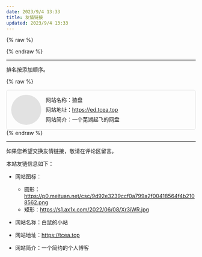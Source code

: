 ```yaml
---
date: 2023/9/4 13:33
title: 友情链接
updated: 2023/9/4 13:33
---
```

{% raw %}

<style type="text/css">
.article .content {
overflow-x: hidden;
}
.friends {
display: flex;
align-items: stretch;
justify-content: space-between;
flex-wrap: wrap;
margin: -6px;
}
.friends .friend {
margin: 6px;
min-width: 350px;
flex: 1;
display: flex;
align-items: center;
justify-content: center;
border-radius: 5px;
border: 1px solid #e2e2e2;
}
.night .friends .friend {
border-color: #434a56;
}
.friends .friend .friend-avatar {
flex-shrink: 0;
margin: 12px;
width: 80px;
height: 80px;
border-radius: 40px;
background-color: #e2e2e2;
background-size: cover;
background-position: center;
font-size: 32px;
line-height: 80px;
text-align: center;
}
.friends .friend .friend-detail {
flex: 1;
display: flex;
flex-direction: column;
margin-top: 12px;
margin-right: 12px;
margin-bottom: 12px;
line-height: 26px;
}
</style>

{% endraw %}

---

排名按添加顺序。

{% raw %}

<div class="friends">

<div class="friend">
    <div class="friend-avatar" style="background-image: url('https://m.360buyimg.com/babel/jfs/t1/31239/1/19758/11491/63ad3be0Fd3971f0b/39e9c066972aae95.png')"></div>
    <div class="friend-detail">
      <div>网站名称：猹盘 </div>
      <div>网站地址：<a target="_blank" href="https://ed.tcea.top">https://ed.tcea.top</a></div>
      <div>网站简介：一个芜湖起飞的网盘</div>
    </div>
  </div>

<!-- <div class="friend" style="border:none;"></div> -->
</div>
{% endraw %}

---

如果您希望交换友情链接，敬请在评论区留言。

本站友链信息如下：

- 网站图标：
  
  - 圆形：https://p0.meituan.net/csc/9d92e3239ccf0a799a2f00418564f4b2108562.png
  - 矩形：https://s1.ax1x.com/2022/06/08/Xr3iWR.jpg
- 网站名称：白鼠的小站
- 网站地址：https://tcea.top
- 网站简介：一个简约的个人博客


